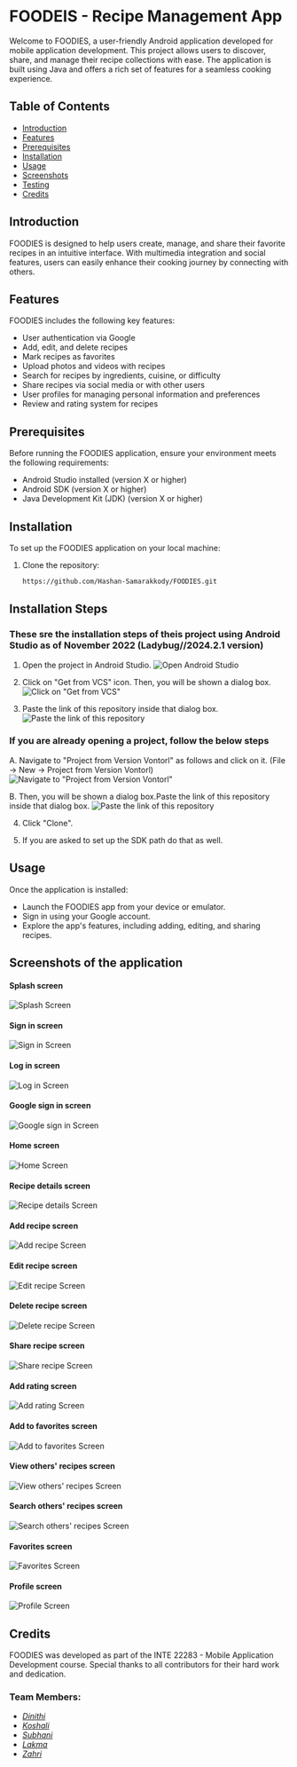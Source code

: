 # FOODEIS - Recipe Management App

Welcome to FOODIES, a user-friendly Android application developed for mobile application development. This project allows users to discover, share, and manage their recipe collections with ease. The application is built using Java and offers a rich set of features for a seamless cooking experience.

## Table of Contents
- [Introduction](#introduction)
- [Features](#features)
- [Prerequisites](#prerequisites)
- [Installation](#installation)
- [Usage](#usage)
- [Screenshots](#screenshots)
- [Testing](#testing)
- [Credits](#credits)

## Introduction
FOODIES is designed to help users create, manage, and share their favorite recipes in an intuitive interface. With multimedia integration and social features, users can easily enhance their cooking journey by connecting with others.

## Features
FOODIES includes the following key features:
- User authentication via Google
- Add, edit, and delete recipes
- Mark recipes as favorites
- Upload photos and videos with recipes
- Search for recipes by ingredients, cuisine, or difficulty
- Share recipes via social media or with other users
- User profiles for managing personal information and preferences
- Review and rating system for recipes

## Prerequisites
Before running the FOODIES application, ensure your environment meets the following requirements:
- Android Studio installed (version X or higher)
- Android SDK (version X or higher)
- Java Development Kit (JDK) (version X or higher)

## Installation
To set up the FOODIES application on your local machine:
1. Clone the repository:
   ```bash
   https://github.com/Hashan-Samarakkody/FOODIES.git

## Installation Steps
### These sre the installation steps of theis project using Android Studio as of November 2022 (Ladybug//2024.2.1 version)

1. Open the project in Android Studio.
![Open Android Studio](/Readme%20file%20photos/image.png)

2. Click on "Get from VCS" icon. Then, you will be shown a dialog box.
![Click on "Get from VCS"](/Readme%20file%20photos/image-1.png)

3. Paste the link of this repository inside that dialog box.
![Paste the link of this repository](/Readme%20file%20photos/image-2.png)

### If you are already opening a project, follow the below steps

   A. Navigate to "Project from Version Vontorl" as follows and click on it. 
   (File -> New -> Project from Version Vontorl)
   ![Navigate to "Project from Version Vontorl"](/Readme%20file%20photos/image-3.png)

   B.  Then, you will be shown a dialog box.Paste the link of this repository inside that dialog box.
   ![Paste the link of this repository](/Readme%20file%20photos/image-4.png)


4. Click "Clone".

5. If you are asked to set up the SDK path do that as well.

## Usage
Once the application is installed:
- Launch the FOODIES app from your device or emulator.
- Sign in using your Google account.
- Explore the app's features, including adding, editing, and sharing recipes.

## Screenshots of the application

#### Splash screen
![Splash Screen](/Readme%20file%20photos/1.png)

#### Sign in screen
![Sign in Screen](/Readme%20file%20photos/2.png)

#### Log in screen
![Log in Screen](/Readme%20file%20photos/3.png)

#### Google sign in screen
![Google sign in Screen](/Readme%20file%20photos/4.png)

#### Home screen
![Home Screen](/Readme%20file%20photos/5.png)

#### Recipe details screen
![Recipe details Screen](/Readme%20file%20photos/6.png)

#### Add recipe screen
![Add recipe Screen](/Readme%20file%20photos/7.png)

#### Edit recipe screen
![Edit recipe Screen](/Readme%20file%20photos/8.png)

#### Delete recipe screen
![Delete recipe Screen](/Readme%20file%20photos/9.png)

#### Share recipe screen
![Share recipe Screen](/Readme%20file%20photos/10.png)

#### Add rating screen
![Add rating Screen](/Readme%20file%20photos/11.png)

#### Add to favorites screen
![Add to favorites Screen](/Readme%20file%20photos/12.png)

#### View others' recipes screen
![View others' recipes Screen](/Readme%20file%20photos/13.png)

#### Search others' recipes screen
![Search others' recipes Screen](/Readme%20file%20photos/14.png)

#### Favorites screen
![Favorites Screen](/Readme%20file%20photos/15.png)

#### Profile screen
![Profile Screen](/Readme%20file%20photos/16.png)

## Credits
FOODIES was developed as part of the INTE 22283 - Mobile Application Development course. Special thanks to all contributors for their hard work and dedication.

### Team Members:
-   _[Dinithi](https://github.com/dinithiHM)_
-   _[Koshali](https://github.com/fdo-koshali)_
-   _[Subhani](https://github.com/Subhani-dilmini)_
-   _[Lakma](https://github.com/lakma1019)_
-   _[Zahri](https://github.com/Zahri-Affa)_